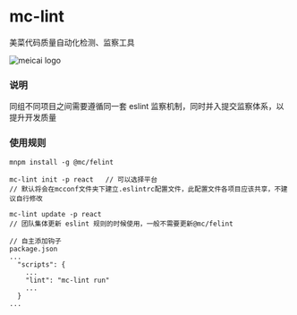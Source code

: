 # mc-lint

美菜代码质量自动化检测、监察工具

![meicai logo](http://www.meicai.cn/assets/images/new-img/logo.png)

### 说明

同组不同项目之间需要遵循同一套 eslint 监察机制，同时并入提交监察体系，以提升开发质量

### 使用规则

```
mnpm install -g @mc/felint

mc-lint init -p react   // 可以选择平台
// 默认将会在mcconf文件夹下建立.eslintrc配置文件，此配置文件各项目应该共享，不建议自行修改

mc-lint update -p react
// 团队集体更新 eslint 规则的时候使用，一般不需要更新@mc/felint

// 自主添加钩子
package.json
...
  "scripts": {
    ...
    "lint": "mc-lint run"
    ...
  }
...
  

```
